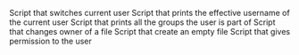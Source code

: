 Script that switches current user
Script that prints the effective username of the current user
Script that prints all the groups the user is part of
Script that changes owner of a file
Script that create an empty file
Script that gives permission to the user 
